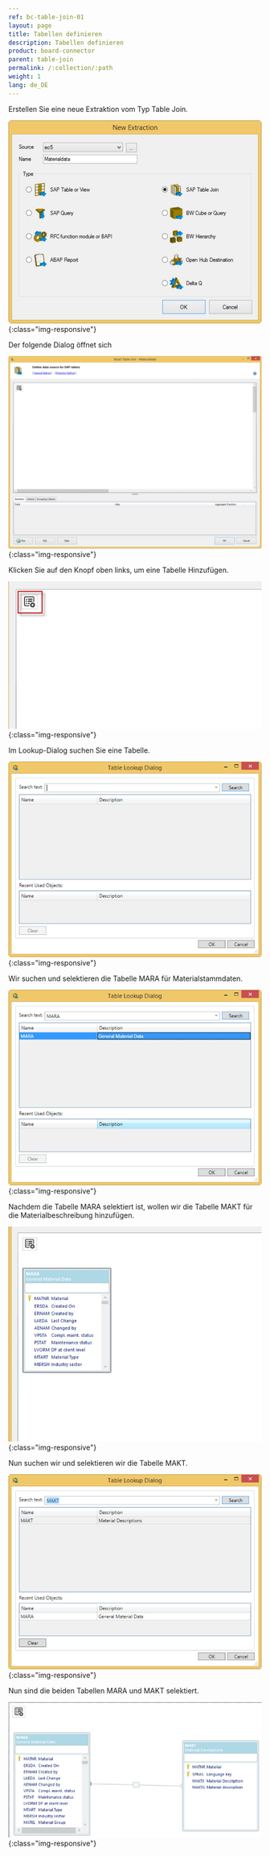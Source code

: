 ```yaml
---
ref: bc-table-join-01
layout: page
title: Tabellen definieren
description: Tabellen definieren
product: board-connector
parent: table-join
permalink: /:collection/:path
weight: 1
lang: de_DE
---
```


Erstellen Sie eine neue Extraktion vom Typ Table Join. 

![tj-1](/img/content/tj-1.png){:class="img-responsive"}

Der folgende Dialog öffnet sich

![tj-2](/img/content/tj-2.png){:class="img-responsive"}

Klicken Sie auf den Knopf oben links, um eine Tabelle Hinzufügen. 

![tj-add-table](/img/content/tj-add-table.png){:class="img-responsive"}

Im Lookup-Dialog suchen Sie eine Tabelle.

![tj-lookup-1](/img/content/tj-lookup-1.png){:class="img-responsive"}

Wir suchen und selektieren die Tabelle MARA für Materialstammdaten.

![tj-lookup-2](/img/content/tj-lookup-2.png){:class="img-responsive"}

Nachdem die Tabelle MARA selektiert ist, wollen wir die Tabelle MAKT für die Materialbeschreibung hinzufügen. 

![tj-lookup-2a-mara](/img/content/tj-lookup-2a-mara.png){:class="img-responsive"}

Nun suchen wir und selektieren wir die Tabelle MAKT.

![tj-lookup-3](/img/content/tj-lookup-3.png){:class="img-responsive"}

Nun sind die beiden Tabellen MARA und MAKT selektiert. 

![tj-2-tables](/img/content/tj-2-tables.png){:class="img-responsive"}